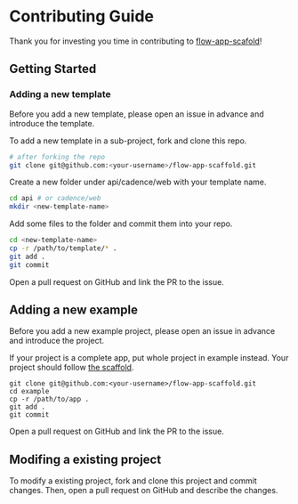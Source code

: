 Contributing Guide
==================

Thank you for investing you time in contributing to [flow-app-scafold](https://github.com/flyinglimao/flow-app-scaffold)!

Getting Started
---------------

### Adding a new template
Before you add a new template, please open an issue in advance and introduce the template.

To add a new template in a sub-project, fork and clone this repo.
```bash
# after forking the repo
git clone git@github.com:<your-username>/flow-app-scaffold.git
```

Create a new folder under api/cadence/web with your template name.
```bash
cd api # or cadence/web
mkdir <new-template-name>
```

Add some files to the folder and commit them into your repo.
```bash
cd <new-template-name>
cp -r /path/to/template/* .
git add .
git commit
```

Open a pull request on GitHub and link the PR to the issue.

Adding a new example
--------------------
Before you add a new example project, please open an issue in advance and introduce the project.

If your project is a complete app, put whole project in example instead. Your project should follow [the scaffold](https://github.com/onflow/example-projects/tree/master/full-stack-basic).
```
git clone git@github.com:<your-username>/flow-app-scaffold.git
cd example
cp -r /path/to/app .
git add .
git commit
```

Open a pull request on GitHub and link the PR to the issue.

Modifing a existing project
---------------------------
To modify a existing project, fork and clone this project and commit changes. Then, open a pull request on GitHub and describe the changes.
